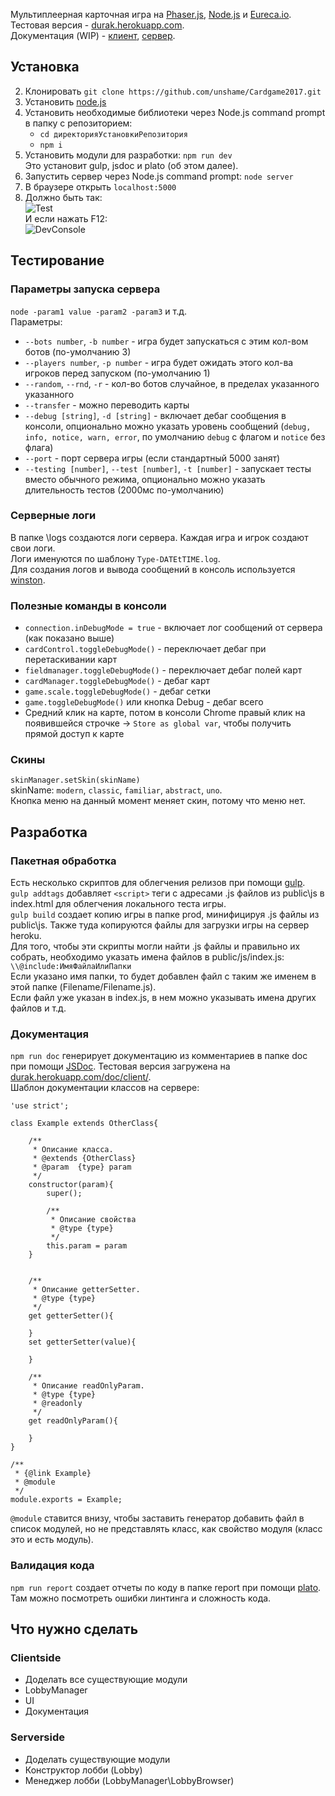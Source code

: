 Мультиплеерная карточная игра на [Phaser.js](https://phaser.io/), [Node.js](https://nodejs.org/) и [Eureca.io](http://eureca.io/).  
Тестовая версия - [durak.herokuapp.com](https://durak.herokuapp.com/).  
Документация (WIP) - [клиент](https://durak.herokuapp.com/doc/client), [сервер](https://durak.herokuapp.com/doc/server).

## Установка  

2. Клонировать `git clone https://github.com/unshame/Cardgame2017.git`    
3. Установить [node.js](https://nodejs.org/en/)     
4. Установить необходимые библиотеки через Node.js command prompt в папку с репозиторием:  
    * `cd директорияУстановкиРепозитория`  
    * `npm i`  
9. Установить модули для разработки: `npm run dev`  
Это установит gulp, jsdoc и plato (об этом далее).
5. Запустить сервер через Node.js command prompt: `node server`    
7. В браузере открыть `localhost:5000`  
8. Должно быть так:   
![Test](https://i.imgur.com/U5ECBIX.png  "Test")  
И если нажать F12:  
![DevConsole](https://i.imgur.com/HyQXwbl.png "F12 Developer Console")  

## Тестирование

### Параметры запуска сервера  
`node -param1 value -param2 -param3` и т.д.  
Параметры:  
 * `--bots number`, `-b number` - игра будет запускаться с этим кол-вом ботов (по-умолчанию 3)
 * `--players number`, `-p number` - игра будет ожидать этого кол-ва игроков перед запуском (по-умолчанию 1)
 * `--random`, `--rnd`, `-r` - кол-во ботов случайное, в пределах указанного указанного
 * `--transfer` - можно переводить карты 
 * `--debug [string]`, `-d [string]` - включает дебаг сообщения в консоли, опционально можно указать уровень сообщений (`debug, info, notice, warn, error`, по умолчанию `debug` с флагом и `notice` без флага)  
 * `--port` - порт сервера игры (если стандартный 5000 занят)
 * `--testing [number]`, `--test [number]`, `-t [number]` - запускает тесты вместо обычного режима, опционально можно указать длительность тестов (2000мс по-умолчанию)

### Серверные логи  
В папке \logs создаются логи сервера. Каждая игра и игрок создают свои логи.  
Логи именуются по шаблону `Type-DATEtTIME.log`.  
Для создания логов и вывода сообщений в консоль используется [winston](https://github.com/winstonjs/winston).

### Полезные команды в консоли  
* `connection.inDebugMode = true` - включает лог сообщений от сервера (как показано выше) 
* `cardControl.toggleDebugMode()` - переключает дебаг при перетаскивании карт  
* `fieldmanager.toggleDebugMode()` - переключает дебаг полей карт
* `cardManager.toggleDebugMode()` - дебаг карт
* `game.scale.toggleDebugMode()` - дебаг сетки
* `game.toggleDebugMode()` или кнопка Debug - дебаг всего
* Средний клик на карте, потом в консоли Chrome правый клик на появившейся строчке -> `Store as global var`, чтобы получить прямой доступ к карте

### Скины  
`skinManager.setSkin(skinName)`  
skinName: `modern`, `classic`, `familiar`, `abstract`, `uno`.  
Кнопка меню на данный момент меняет скин, потому что меню нет.

## Разработка

### Пакетная обработка  
Есть несколько скриптов для облегчения релизов при помощи [gulp](http://gulpjs.com/).  
`gulp addtags` добавляет `<script>` теги с адресами .js файлов из public\js в index.html для облегчения локального теста игры.  
`gulp build` создает копию игры в папке prod, минифицируя .js файлы из public\js.
Также туда копируются файлы для загрузки игры на сервер heroku.  
Для того, чтобы эти скрипты могли найти .js файлы и правильно их собрать, необходимо указать имена файлов в public/js/index.js:  
`\\@include:ИмяФайлаИлиПапки`  
Если указано имя папки, то будет добавлен файл с таким же именем в этой папке (Filename/Filename.js).  
Если файл уже указан в index.js, в нем можно указывать имена других файлов и т.д.  

### Документация  
`npm run doc` генерирует документацию из комментариев в папке doc при помощи [JSDoc](http://usejsdoc.org/).
Тестовая версия загружена на [durak.herokuapp.com/doc/client/](https://durak.herokuapp.com/doc/client/).  
Шаблон документации классов на сервере:  

    'use strict';

    class Example extends OtherClass{
    
    	/**
     	 * Описание класса.
     	 * @extends {OtherClass}
    	 * @param  {type} param
    	 */
    	constructor(param){
    		super();
    
    		/**
    		 * Описание свойства
    		 * @type {type}
    		 */
    		this.param = param
    	}


    	/**
    	 * Описание getterSetter.
    	 * @type {type}
    	 */
    	get getterSetter(){

    	}
    	set getterSetter(value){

    	}

    	/**
    	 * Описание readOnlyParam.
    	 * @type {type}
    	 * @readonly
    	 */
    	get readOnlyParam(){

    	}
    }

    /**
     * {@link Example}
     * @module
     */    
    module.exports = Example;


`@module` ставится внизу, чтобы заставить генератор добавить файл в список модулей, но не представлять класс, как свойство модуля (класс это и есть модуль).

### Валидация кода  
`npm run report` создает отчеты по коду в папке report при помощи [plato](https://github.com/es-analysis/plato). Там можно посмотреть ошибки линтинга и сложность кода.  

## Что нужно сделать

### Clientside  
* Доделать все существующие модули  
* LobbyManager  
* UI   
* Документация  

### Serverside  
* Доделать существующие модули 
* Конструктор лобби (Lobby)  
* Менеджер лобби (LobbyManager\LobbyBrowser)